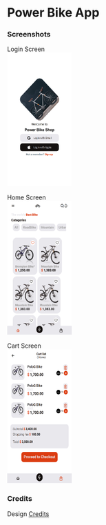 # Power Bike App

### Screenshots

Login Screen  
<img src="./screenshots/LoginScreen.png" alt="Login Screen" width="150" height="310" />

Home Screen  
<img src="./screenshots/HomeScreen.png" alt="Home Screen" width="150" height="310" />

Cart Screen  
<img src="./screenshots/CartScreen.png" alt="Cart Screen" width="150" height="310" />

### Credits

Design [Credits](https://dribbble.com/shots/16621504-Bike-Online-Store-App)
